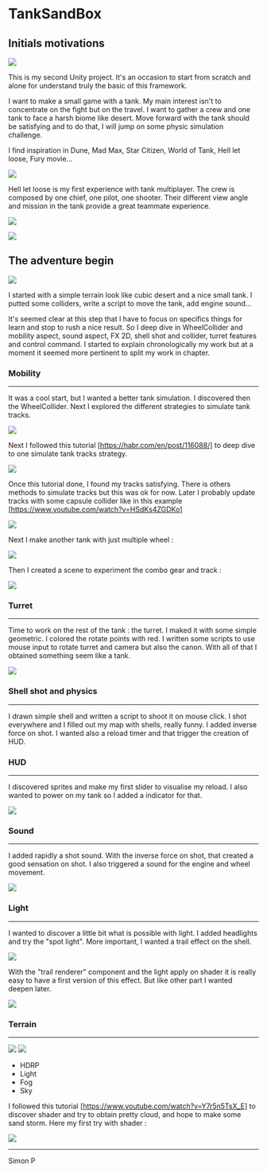 # TankSandBox

## Initials motivations

![](https://github.com/haagor/TankSandBox/blob/master/img/comboIMG1.PNG)

This is my second Unity project. It's an occasion to start from scratch and alone for understand truly the basic of this framework. 

I want to make a small game with a tank. My main interest isn't to concentrate on the fight but on the travel. I want to gather a crew and one tank to face a harsh biome like desert. Move forward with the tank should be satisfying and to do that, I will jump on some physic simulation challenge.

I find inspiration in Dune, Mad Max, Star Citizen, World of Tank, Hell let loose, Fury movie...

![](https://github.com/haagor/TankSandBox/blob/master/img/comboIMG2.PNG)

Hell let loose is my first experience with tank multiplayer. The crew is  composed by one chief, one pilot, one shooter. Their different view angle and mission in the tank provide a great teammate experience.

![](https://github.com/haagor/TankSandBox/blob/master/img/comboPiloteView.PNG)

![](https://github.com/haagor/TankSandBox/blob/master/img/comboShooterView.PNG)

## The adventure begin

![](https://github.com/haagor/TankSandBox/blob/master/img/CaptureMoveCollider1.PNG)

I started with a simple terrain look like cubic desert and a nice small tank. I putted some colliders, write a script to move the tank, add engine sound...

It's seemed clear at this step that I have to focus on specifics things for learn and stop to rush a nice result. So I deep dive in WheelCollider and mobility aspect, sound aspect, FX 2D, shell shot and collider, turret features and control command. I started to explain chronologically my work but at a moment it seemed more pertinent to split my work in chapter.

### Mobility

---

It was a cool start, but I wanted a better tank simulation. I discovered then the WheelCollider. Next I explored the different strategies to simulate tank tracks.

![](https://github.com/haagor/TankSandBox/blob/master/img/CaptureWheelCollider2.PNG)

Next I followed this tutorial [https://habr.com/en/post/116088/] to deep dive to one simulate tank tracks strategy.

![](https://github.com/haagor/TankSandBox/blob/master/img/CaptureTrack1.PNG)

Once this tutorial done, I found my tracks satisfying. There is others methods to simulate tracks but this was ok for now. Later I probably update tracks with some capsule collider like in this example [https://www.youtube.com/watch?v=HSdKs4ZGDKo]

![](https://github.com/haagor/TankSandBox/blob/master/img/capsuleCollider1.PNG)

Next I make another tank with just multiple wheel :

![](https://github.com/haagor/TankSandBox/blob/master/img/wheelTrack2.PNG)

Then I created a scene to experiment the combo gear and track :

![](https://github.com/haagor/TankSandBox/blob/master/img/gearFabric1.PNG)

### Turret

---

Time to work on the rest of the tank : the turret. I maked it with some simple geometric. I colored the rotate points with red. I written some scripts to use mouse input to rotate turret and camera but also the canon. With all of that I obtained something seem like a tank.

![](https://github.com/haagor/TankSandBox/blob/master/img/turret1.PNG)

### Shell shot and physics

---

I drawn simple shell and written a script to shoot it on mouse click. I shot everywhere and I filled out my map with shells, really funny. I added inverse force on shot. I wanted also a reload timer and that trigger the creation of HUD.

### HUD

---

I discovered sprites and make my first slider to visualise my reload. I also wanted to power on my tank  so I added a indicator for that.

![](https://github.com/haagor/TankSandBox/blob/master/img/hud1.PNG)

### Sound

---

I added rapidly a shot sound. With the inverse force on shot, that created a good sensation on shot. I also triggered a sound for the engine and wheel movement.

![](https://github.com/haagor/TankSandBox/blob/master/img/tank1.PNG)

### Light

---

I wanted to discover a little bit what is possible with light. I added headlights and try the "spot light". More important, I wanted a trail effect on the shell.

![](https://github.com/haagor/TankSandBox/blob/master/img/shellTrail1.PNG)

With the "trail renderer" component and the light apply on shader it is really easy to have a first version of this effect. But like other part I wanted deepen later.

![](https://github.com/haagor/TankSandBox/blob/master/img/fusionShell1.PNG)

### Terrain

---

![](https://github.com/haagor/TankSandBox/blob/master/img/redSand1.PNG)
![](https://github.com/haagor/TankSandBox/blob/master/img/redSand2.PNG)

- HDRP
- Light
- Fog
- Sky

I followed this tutorial [https://www.youtube.com/watch?v=Y7r5n5TsX_E] to discover shader and try to obtain pretty cloud, and hope to make some sand storm. Here my first try with shader :

![](https://github.com/haagor/TankSandBox/blob/master/img/Cloud1.PNG)

---

Simon P

